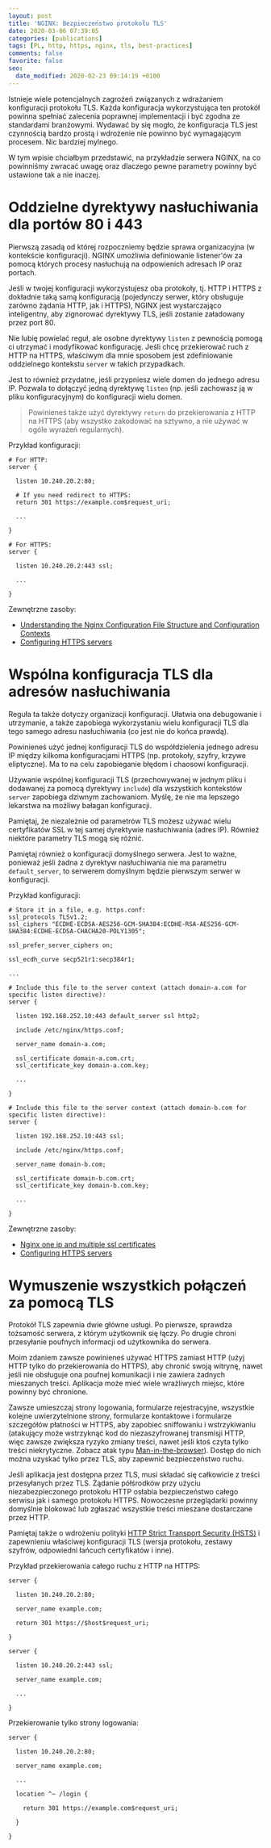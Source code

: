 ```yaml
---
layout: post
title: 'NGINX: Bezpieczeństwo protokołu TLS'
date: 2020-03-06 07:39:05
categories: [publications]
tags: [PL, http, https, nginx, tls, best-practices]
comments: false
favorite: false
seo:
  date_modified: 2020-02-23 09:14:19 +0100
---
```


Istnieje wiele potencjalnych zagrożeń związanych z wdrażaniem konfiguracji protokołu TLS. Każda konfiguracja wykorzystująca ten protokół powinna spełniać zalecenia poprawnej implementacji i być zgodna ze standardami branżowymi. Wydawać by się mogło, że konfiguracja TLS jest czynnością bardzo prostą i wdrożenie nie powinno być wymagającym procesem. Nic bardziej mylnego.

W tym wpisie chciałbym przedstawić, na przykładzie serwera NGINX, na co powinniśmy zwracać uwagę oraz dlaczego pewne parametry powinny być ustawione tak a nie inaczej.

# Oddzielne dyrektywy nasłuchiwania dla portów 80 i 443

Pierwszą zasadą od której rozpoczniemy będzie sprawa organizacyjna (w kontekście konfiguracji). NGINX umożliwia definiowanie listener'ów za pomocą których procesy nasłuchują na odpowienich adresach IP oraz portach.

Jeśli w twojej konfiguracji wykorzystujesz oba protokoły, tj. HTTP i HTTPS z dokładnie taką samą konfiguracją (pojedynczy serwer, który obsługuje zarówno żądania HTTP, jak i HTTPS), NGINX jest wystarczająco inteligentny, aby zignorować dyrektywy TLS, jeśli zostanie załadowany przez port 80.

Nie lubię powielać reguł, ale osobne dyrektywy `listen` z pewnością pomogą ci utrzymać i modyfikować konfigurację. Jeśli chcę przekierować ruch z HTTP na HTTPS, właściwym dla mnie sposobem jest zdefiniowanie oddzielnego kontekstu `server` w takich przypadkach.

Jest to również przydatne, jeśli przypniesz wiele domen do jednego adresu IP. Pozwala to dołączyć jedną dyrektywę `listen` (np. jeśli zachowasz ją w pliku konfiguracyjnym) do konfiguracji wielu domen.

  > Powinieneś także użyć dyrektywy `return` do przekierowania z HTTP na HTTPS (aby wszystko zakodować na sztywno, a nie używać w ogóle wyrażeń regularnych).

Przykład konfiguracji:

```nginx
# For HTTP:
server {

  listen 10.240.20.2:80;

  # If you need redirect to HTTPS:
  return 301 https://example.com$request_uri;

  ...

}

# For HTTPS:
server {

  listen 10.240.20.2:443 ssl;

  ...

}
```

Zewnętrzne zasoby:

- [Understanding the Nginx Configuration File Structure and Configuration Contexts](https://www.digitalocean.com/community/tutorials/understanding-the-nginx-configuration-file-structure-and-configuration-contexts)
- [Configuring HTTPS servers](http://nginx.org/en/docs/http/configuring_https_servers.html)

# Wspólna konfiguracja TLS dla adresów nasłuchiwania

Reguła ta także dotyczy organizacji konfiguracji. Ułatwia ona debugowanie i utrzymanie, a także zapobiega wykorzystaniu wielu konfiguracji TLS dla tego samego adresu nasłuchiwania (co jest nie do końca prawdą).

Powinieneś użyć jednej konfiguracji TLS do współdzielenia jednego adresu IP między kilkoma konfiguracjami HTTPS (np. protokoły, szyfry, krzywe eliptyczne). Ma to na celu zapobieganie błędom i chaosowi konfiguracji.

Używanie wspólnej konfiguracji TLS (przechowywanej w jednym pliku i dodawanej za pomocą dyrektywy `include`) dla wszystkich kontekstów `server` zapobiega dziwnym zachowaniom. Myślę, że nie ma lepszego lekarstwa na możliwy bałagan konfiguracji.

Pamiętaj, że niezależnie od parametrów TLS możesz używać wielu certyfikatów SSL w tej samej dyrektywie nasłuchiwania (adres IP). Również niektóre parametry TLS mogą się różnić.

Pamiętaj również o konfiguracji domyślnego serwera. Jest to ważne, ponieważ jeśli żadna z dyrektyw nasłuchiwania nie ma parametru `default_server`, to serwerem domyślnym będzie pierwszym serwer w konfiguracji.

Przykład konfiguracji:

```nginx
# Store it in a file, e.g. https.conf:
ssl_protocols TLSv1.2;
ssl_ciphers "ECDHE-ECDSA-AES256-GCM-SHA384:ECDHE-RSA-AES256-GCM-SHA384:ECDHE-ECDSA-CHACHA20-POLY1305";

ssl_prefer_server_ciphers on;

ssl_ecdh_curve secp521r1:secp384r1;

...

# Include this file to the server context (attach domain-a.com for specific listen directive):
server {

  listen 192.168.252.10:443 default_server ssl http2;

  include /etc/nginx/https.conf;

  server_name domain-a.com;

  ssl_certificate domain-a.com.crt;
  ssl_certificate_key domain-a.com.key;

  ...

}

# Include this file to the server context (attach domain-b.com for specific listen directive):
server {

  listen 192.168.252.10:443 ssl;

  include /etc/nginx/https.conf;

  server_name domain-b.com;

  ssl_certificate domain-b.com.crt;
  ssl_certificate_key domain-b.com.key;

  ...

}
```

Zewnętrzne zasoby:

- [Nginx one ip and multiple ssl certificates](https://serverfault.com/questions/766831/nginx-one-ip-and-multiple-ssl-certificates)
- [Configuring HTTPS servers](http://nginx.org/en/docs/http/configuring_https_servers.html)

# Wymuszenie wszystkich połączeń za pomocą TLS

Protokół TLS zapewnia dwie główne usługi. Po pierwsze, sprawdza tożsamość serwera, z którym użytkownik się łączy. Po drugie chroni przesyłanie poufnych informacji od użytkownika do serwera.

Moim zdaniem zawsze powinieneś używać HTTPS zamiast HTTP (użyj HTTP tylko do przekierowania do HTTPS), aby chronić swoją witrynę, nawet jeśli nie obsługuje ona poufnej komunikacji i nie zawiera żadnych mieszanych treści. Aplikacja może mieć wiele wrażliwych miejsc, które powinny być chronione.

Zawsze umieszczaj strony logowania, formularze rejestracyjne, wszystkie kolejne uwierzytelnione strony, formularze kontaktowe i formularze szczegółów płatności w HTTPS, aby zapobiec sniffowaniu i wstrzykiwaniu (atakujący może wstrzyknąć kod do niezaszyfrowanej transmisji HTTP, więc zawsze zwiększa ryzyko zmiany treści, nawet jeśli ktoś czyta tylko treści niekrytyczne. Zobacz atak typu [Man-in-the-browser](https://owasp.org/www-community/attacks/Man-in-the-browser_attack)). Dostęp do nich można uzyskać tylko przez TLS, aby zapewnić bezpieczeństwo ruchu.

Jeśli aplikacja jest dostępna przez TLS, musi składać się całkowicie z treści przesyłanych przez TLS. Żądanie półśrodków przy użyciu niezabezpieczonego protokołu HTTP osłabia bezpieczeństwo całego serwisu jak i samego protokołu HTTPS. Nowoczesne przeglądarki powinny domyślnie blokować lub zgłaszać wszystkie treści mieszane dostarczane przez HTTP.

Pamiętaj także o wdrożeniu polityki [HTTP Strict Transport Security (HSTS)](HST) i zapewnieniu właściwej konfiguracji TLS (wersja protokołu, zestawy szyfrów, odpowiedni łańcuch certyfikatów i inne).

Przykład przekierowania całego ruchu z HTTP na HTTPS:

```nginx
server {

  listen 10.240.20.2:80;

  server_name example.com;

  return 301 https://$host$request_uri;

}

server {

  listen 10.240.20.2:443 ssl;

  server_name example.com;

  ...

}
```

Przekierowanie tylko strony logowania:

```nginx
server {

  listen 10.240.20.2:80;

  server_name example.com;

  ...

  location ^~ /login {

    return 301 https://example.com$request_uri;

  }

}
```
